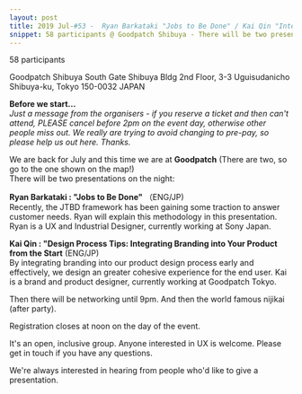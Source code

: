 ```yaml
---
layout: post
title: 2019 Jul-#53 -  Ryan Barkataki "Jobs to Be Done" / Kai Qin "Integrating Branding into Your Product"
snippet: 58 participants @ Goodpatch Shibuya - There will be two presentations on the night -  **Bruno Maag -  "Designing the Reith font family for -
---
```

58 participants

Goodpatch Shibuya South Gate Shibuya Bldg 2nd Floor, 3-3 Uguisudanicho Shibuya-ku, Tokyo 150-0032 JAPAN

<strong>Before we start...</strong><br>
<em>Just a message from the organisers - if you reserve a ticket and then can't attend, PLEASE cancel before 2pm on the event day, otherwise other people miss out. We really are trying to avoid changing to pre-pay, so please help us out here. Thanks.</em> 

We are back for July and this time we are at <strong>Goodpatch</strong> (There are two, so go to the one shown on the map!)<br>
There will be two presentations on the night:

<strong>Ryan Barkataki : "Jobs to Be Done"</strong> （ENG/JP)<br>
Recently, the JTBD framework has been gaining some traction to answer customer needs. Ryan will explain this methodology in this presentation. Ryan is a UX and Industrial Designer, currently working at Sony Japan. 

<strong>Kai Qin : "Design Process Tips: Integrating Branding into Your Product from the Start</strong> (ENG/JP)<br>
By integrating branding into our product design process early and effectively, we design an greater cohesive experience for the end user. Kai is a brand and product designer, currently working at Goodpatch Tokyo.

Then there will be networking until 9pm. And then the world famous nijikai (after party).

Registration closes at noon on the day of the event.

It's an open, inclusive group. Anyone interested in UX is welcome. Please get in touch if you have any questions.

We're always interested in hearing from people who'd like to give a presentation.

